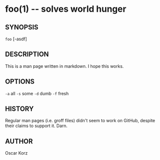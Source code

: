 foo(1) -- solves world hunger
=============================

## SYNOPSIS

`foo` [-asdf] <FILE>

## DESCRIPTION

This is a man page written in markdown. I hope this works.

## OPTIONS

`-a` all
`-s` some
`-d` dumb
`-f` fresh

## HISTORY

Regular man pages (i.e. groff files) didn't seem to work on GitHub, despite
their claims to support it. Darn.

## AUTHOR

Oscar Korz
